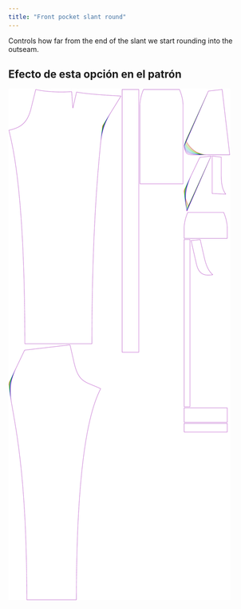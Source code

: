 ```yaml
---
title: "Front pocket slant round"
---
```


Controls how far from the end of the slant we start rounding into the outseam.

## Efecto de esta opción en el patrón

![This image shows the effect of this option by superimposing several variants that have a different value for this option](charlie_frontpocketslantround_sample.svg "Effect of this option on the pattern")
